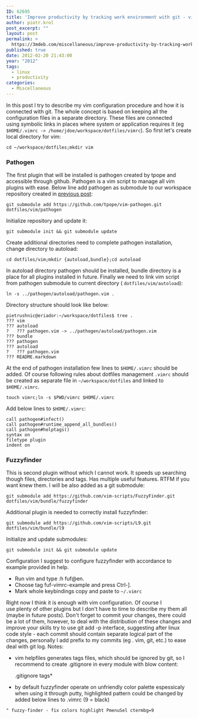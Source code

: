 ```yaml
---
ID: 62695
title: 'Improve productivity by tracking work environment with git - vim'
author: piotr.krol
post_excerpt: ""
layout: post
permalink: >
  https://3mdeb.com/miscellaneous/improve-productivity-by-tracking-work-environment-with-git-vim/
published: true
date: 2012-02-20 21:43:00
year: "2012"
tags:
  - linux
  - productivity
categories:
  - Miscellaneous
---
```

In this post I try to describe my vim configuration procedure and how it is
connected with git. The whole concept is based on keeping all the configuration
files in a separate directory. These files are connected using symbolic links in
places where system or application requires it (eg `$HOME/.vimrc ->
/home/jdoe/workspace/dotfiles/vimrc`). So first let's create local directory for
vim:

    cd ~/workspace/dotfiles;mkdir vim  


### Pathogen

The first plugin that will be installed is pathogen created by tpope and
accessible through github. Pathogen is a vim script to manage all vim plugins
with ease. Below line add pathogen as submodule to our workspace repository
created in [previous post][1]:

    git submodule add https://github.com/tpope/vim-pathogen.git dotfiles/vim/pathogen

Initialize repository and update it:

    git submodule init && git submodule update

Create additional directories need to complete pathogen installation, change
directory to autoload:

    cd dotfiles/vim;mkdir {autoload,bundle};cd autoload

In autoload directory pathogen should be installed, bundle directory is a place
for all plugins installed in future. Finally we need to link vim script from
pathogen submodule to current directory ( `dotfiles/vim/autoload`):

    ln -s ../pathogen/autoload/pathogen.vim .

Directory structure should look like below:

    pietrushnic@eriador:~/workspace/dotfiles$ tree .
    ??? vim
    ??? autoload
    ?   ??? pathogen.vim -> ../pathogen/autoload/pathogen.vim
    ??? bundle
    ??? pathogen
    ??? autoload
    ?   ??? pathogen.vim
    ??? README.markdown

At the end of pathogen installation few lines to `$HOME/.vimrc` should be added.
Of course following rules about dotfiles management `.vimrc` should be created
as separate file in `~/workspace/dotfiles` and linked to `$HOME/.vimrc`.

    touch vimrc;ln -s $PWD/vimrc $HOME/.vimrc

Add below lines to `$HOME/.vimrc`:

    call pathogen#infect()
    call pathogen#runtime_append_all_bundles()
    call pathogen#helptags()
    syntax on
    filetype plugin
    indent on


### Fuzzyfinder

This is second plugin without which I cannot work. It speeds up searching though
files, directories and tags. Has multiple useful features. RTFM if you want knew
them. I will be also added as a git submodule:

    git submodule add https://github.com/vim-scripts/FuzzyFinder.git dotfiles/vim/bundle/fuzzyfinder

Additional plugin is needed to correctly install fuzzyfinder:

    git submodule add https://github.com/vim-scripts/L9.git dotfiles/vim/bundle/l9

Initialize and update submodules:

    git submodule init && git submodule update

Configuration I suggest to configure fuzzyfinder with accordance to example
provided in help. 

*   Run vim and type :h fuf@en<enter>. </enter>
*   Choose tag fuf-vimrc-example and press Ctrl-]. 
*   Mark whole keybindings copy and paste to `~/.vimrc`

Right now I think it is enough with vim configuration. Of course I use plenty of
other plugins but I don't have to time to describe my them all (maybe in future
posts). Don't forget to commit your changes, there could be a lot of them,
however, to deal with the distribution of these changes and improve your skills
try to use git add -p interface, suggesting after linux code style - each commit
should contain separate logical part of the changes, personally I add prefix to
my commits (eg . vim, git, etc.) to ease deal with git log. Notes:

*   vim helpfiles generates tags files, which should be ignored by git, so I
recommend to create .gitignore in every module with blow content:

    .gitignore
    tags*

*   by default fuzzyfinder operate on unfriendly color palette espessicaly when
using it through putty, highlighted pattern could be changed by added below
lines to .vimrc (9 = black)

```
" fuzzy-finder - fix colors highlight PmenuSel ctermbg=9
```

 [1]: /2012/02/19/improve-productivity-by-tracking-work/
